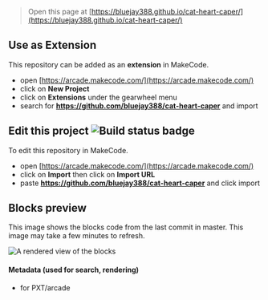  


> Open this page at [https://bluejay388.github.io/cat-heart-caper/](https://bluejay388.github.io/cat-heart-caper/)

## Use as Extension

This repository can be added as an **extension** in MakeCode.

* open [https://arcade.makecode.com/](https://arcade.makecode.com/)
* click on **New Project**
* click on **Extensions** under the gearwheel menu
* search for **https://github.com/bluejay388/cat-heart-caper** and import

## Edit this project ![Build status badge](https://github.com/bluejay388/cat-heart-caper/workflows/MakeCode/badge.svg)

To edit this repository in MakeCode.

* open [https://arcade.makecode.com/](https://arcade.makecode.com/)
* click on **Import** then click on **Import URL**
* paste **https://github.com/bluejay388/cat-heart-caper** and click import

## Blocks preview

This image shows the blocks code from the last commit in master.
This image may take a few minutes to refresh.

![A rendered view of the blocks](https://github.com/bluejay388/cat-heart-caper/raw/master/.github/makecode/blocks.png)

#### Metadata (used for search, rendering)

* for PXT/arcade
<script src="https://makecode.com/gh-pages-embed.js"></script><script>makeCodeRender("{{ site.makecode.home_url }}", "{{ site.github.owner_name }}/{{ site.github.repository_name }}");</script>
